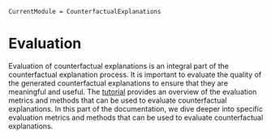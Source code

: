 

``` @meta
CurrentModule = CounterfactualExplanations 
```

# Evaluation

Evaluation of counterfactual explanations is an integral part of the counterfactual explanation process. It is important to evaluate the quality of the generated counterfactual explanations to ensure that they are meaningful and useful. The [tutorial](../../tutorials/evaluation.md) provides an overview of the evaluation metrics and methods that can be used to evaluate counterfactual explanations. In this part of the documentation, we dive deeper into specific evaluation metrics and methods that can be used to evaluate counterfactual explanations.
